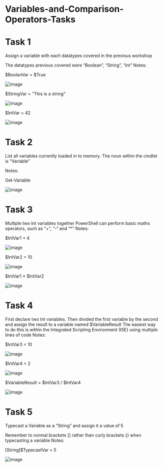 # Variables-and-Comparison-Operators-Tasks

# Task 1
Assign a variable with each datatypes covered in the
previous workshop

The datatypes previous covered were “Boolean”, “String”, “Int”
Notes:

$BoolanVar = $True

![image](https://user-images.githubusercontent.com/91616284/160639377-15ba554d-99dd-4848-8f12-ffdc243d02a5.png)


$StringVar = "This is a string"

![image](https://user-images.githubusercontent.com/91616284/160639502-87e24b8b-92c9-4442-bd3f-2b0c7b6dee3e.png)


$IntVar = 42

![image](https://user-images.githubusercontent.com/91616284/160639614-3e91cf87-1a46-4845-a5a3-7e0a5a734b30.png)


# Task 2
List all variables currently loaded in to memory.
The noun within the cmdlet is “Variable”

Notes:

Get-Variable

![image](https://user-images.githubusercontent.com/91616284/160640668-bcb2550c-84db-4a2a-bcc5-2b8c4ff03e15.png)


# Task 3
Multiple two Int variables together
PowerShell can perform basic maths operators, such as “+”, “-“ and “*”
Notes:

$IntVar1 = 4

![image](https://user-images.githubusercontent.com/91616284/160641581-25ba6adf-8326-4344-9070-134f422fe1c0.png)


$IntVar2 = 10

![image](https://user-images.githubusercontent.com/91616284/160641672-1f368520-3870-4435-9f7e-8987070c566b.png)


$IntVar1 * $IntVar2

![image](https://user-images.githubusercontent.com/91616284/160641731-f6ec4594-c16d-4b5f-91db-21f421bee3b9.png)


# Task 4
First declare two Int variables. Then divided the first
variable by the second and assign the result to a
variable named $VariableResult
The easiest way to do this is within the Integrated Scripting Environment
(ISE) using multiple lines of code
Notes:

$IntVar3 = 10

![image](https://user-images.githubusercontent.com/91616284/160642111-265c2d16-b319-411e-90ef-d6829dcac6fc.png)


$IntVar4 = 2

![image](https://user-images.githubusercontent.com/91616284/160642161-ebf7c355-aa0c-418c-af3d-18fa33ead3ee.png)


$VariableResult = $IntVar3 / $IntVar4

![image](https://user-images.githubusercontent.com/91616284/160642223-fdc0ad6e-b1a3-4305-8049-5ec07dee54eb.png)


# Task 5
Typecast a Variable as a “String” and assign it a value
of 5

Remember to normal brackets [] rather than curly brackets {} when
typecasting a variable
Notes:

[String]$TypecastVar = 5

![image](https://user-images.githubusercontent.com/91616284/160642406-44584e52-f2c7-4d31-b3a8-94a67a62d33d.png)

